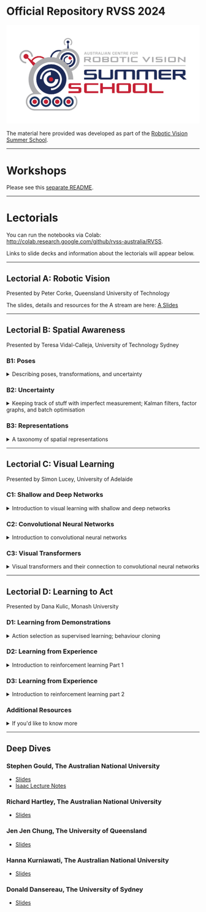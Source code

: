 # Official Repository RVSS 2024

![logo](Pics/RVSS-logo-col.med.jpg)

The material here provided was developed as part of the [Robotic Vision Summer School](https://www.rvss.org.au/).

---
# Workshops
Please see this [separate README](https://github.com/rvss-australia/RVSS_Need4Speed).

---
# Lectorials
You can run the notebooks via Colab: http://colab.research.google.com/github/rvss-australia/RVSS.

Links to slide decks and information about the lectorials will appear below.

---
## Lectorial A: Robotic Vision
Presented by Peter Corke, Queensland University of Technology

The slides, details and resources for the A stream are here: 
[A Slides](Robotic_Vision/README.md)

 
---
## Lectorial B: Spatial Awareness
Presented by Teresa Vidal-Calleja, University of Technology Sydney
 
### B1: Poses
<details>
<summary>Describing poses, transformations, and uncertainty</summary>

#### Slides:
[B1 Slides](Spatial_Awareness/Slides/RVSS2024-B1-TVC.pdf)

#### Coding Sessions:
* [Basic Geometry](https://colab.research.google.com/github/rvss-australia/RVSS/blob/main/Spatial_Awareness/Tutorial_B1_Basic_Geometry/Basic%20Geometry.ipynb)
* [Uncertainty](https://colab.research.google.com/github/rvss-australia/RVSS/blob/main/Spatial_Awareness/Tutorial_B1_Basic_Geometry/2_Uncertainty.ipynb)

</details>
 
### B2: Uncertainty
<details>
<summary>Keeping track of stuff with imperfect measurement; Kalman filters, factor graphs, and batch optimisation</summary>

#### Slides:
[B2 Slides](Spatial_Awareness/Slides/RVSS2024-B2-TVC.pdf)

#### Coding Sessions:
* [Motion Model](https://colab.research.google.com/github/rvss-australia/RVSS/blob/main/Spatial_Awareness/Tutorial_B2_Robot_Localisation/1_MotionModel.ipynb)
* [Kalman Filter 1D](https://colab.research.google.com/github/rvss-australia/RVSS/blob/main/Spatial_Awareness/Tutorial_B2_Robot_Localisation/3_KalmanFilter1D.ipynb)
* [Multivariate Gaussian](https://colab.research.google.com/github/rvss-australia/RVSS/blob/main/Spatial_Awareness/Tutorial_B2_Robot_Localisation/4_MultiVariateGaussian.ipynb)
* [EKF](https://colab.research.google.com/github/rvss-australia/RVSS/blob/main/Spatial_Awareness/Tutorial_B2_Robot_Localisation/5_EKF.ipynb)
* [SLAM](https://colab.research.google.com/github/rvss-australia/RVSS/blob/main/Spatial_Awareness/Tutorial_B2_Robot_Localisation/6_SLAM.ipynb)

</details>

### B3: Representations
<details>
<summary>A taxonomy of spatial representations</summary>

#### Slides:
[B3 Slides](coming soon)

</details>

---
## Lectorial C: Visual Learning
Presented by Simon Lucey, University of Adelaide

### C1: Shallow and Deep Networks
<details>
<summary>Introduction to visual learning with shallow and deep networks </summary>
 
#### Slides:
[C1 Slides](Visual_Learning/Slides/RVSS-C1-Lucey.pdf)

#### Coding Session:
* [Image classification with multi-layer perceptron](https://colab.research.google.com/github/rvss-australia/RVSS/blob/main/Visual_Learning/Session1/Classification_MLP_2021.ipynb#scrollTo=lvPV3WzCC6WL)

</details>

### C2: Convolutional Neural Networks
<details>
<summary>Introduction to convolutional neural networks</summary>

#### Slides:
[C2 Slides](Visual_Learning/Slides/RVSS-C2-Lucey.pdf)

#### Coding Session:
* [Image classification with Convolutional NN](https://colab.research.google.com/github/rvss-australia/RVSS/blob/main/Visual_Learning/Session2/LeNetClassificationExcercise_2021.ipynb)

</details>

### C3: Visual Transformers
<details>
<summary>Visual transformers and their connection to convolutional neural networks</summary>


#### Slides:
[C3 Slides](Visual_Learning/Slides/RVSS-C3-Lucey.pdf)

</details>


---
## Lectorial D: Learning to Act
Presented by Dana Kulic, Monash University

### D1: Learning from Demonstrations
<details>
<summary>Action selection as supervised learning; behaviour cloning</summary>

#### Slides:
* [D1 Slides](Reinforcement_Learning/Slides/Session1.pdf)

#### Coding Sessions:
* [Introduction to Reinforcement Learning](https://colab.research.google.com/github/rvss-australia/RVSS/blob/main/Reinforcement_Learning/LearningToAct.ipynb)

</details>

### D2: Learning from Experience
<details>
<summary>Introduction to reinforcement learning Part 1</summary>

#### Slides:
* [D2 Slides](Reinforcement_Learning/Slides/Session2.pdf)

#### Coding Sessions:
* [Introduction to Model-Free Reinforcement Learning](https://colab.research.google.com/github/rvss-australia/RVSS/blob/main/Reinforcement_Learning/LearningToAct-Session2.ipynb)
<!-- * [Deep RL - Replay Memory](https://colab.research.google.com/github/rvss-australia/RVSS/blob/main/Reinforcement_Learning/Session%202.2%20-%20DeepRL_ReplayMemory.ipynb)
* [Deep RL - Target Network](https://colab.research.google.com/github/rvss-australia/RVSS/blob/main/Reinforcement_Learning/Session%202.3%20-%20DeepRL_DQNTarget.ipynb) -->

</details>

### D3: Learning from Experience
<details>
<summary>Introduction to reinforcement learning part 2</summary>

#### Slides:
[D3 Slides](Reinforcement_Learning/Slides/Session3.pdf)

#### Coding Sessions:
* [Introduction to Model-Free Reinforcement Learning](https://colab.research.google.com/github/rvss-australia/RVSS/blob/main/Reinforcement_Learning/LTASession3-Part1.ipynb)
* [Basic Deep-Q Learning](https://colab.research.google.com/github/rvss-australia/RVSS/blob/main/Reinforcement_Learning/Session-3.2-DeepRL_BasicDQN.ipynb)
* [Target Deep-Q Learning](https://colab.research.google.com/github/rvss-australia/RVSS/blob/main/Reinforcement_Learning/Session-3.3-DeepRL_TargetDQN.ipynb)


</details>

### Additional Resources
<details>
<summary>If you'd like to know more</summary>

* David Silver's RL [Video Lectures](https://www.davidsilver.uk/teaching/) at UCL 
* Prof. Pascal Poupart's [Video Lectures](https://www.youtube.com/watch?v=KOF_BM-fNPE&t=4s&ab_channel=PascalPoupart) at University of Waterloo, Canada
* Sutton and Barton's [Introduction to Reinforcement Learning](https://www.andrew.cmu.edu/course/10-703/textbook/BartoSutton.pdf) book
* Sergey Levine's [Video Lectures](http://rail.eecs.berkeley.edu/deeprlcourse/) on deep reinforcement learning at UCBerkeley

</details>

---
## Deep Dives

### Stephen Gould, The Australian National University
* [Slides](DeepDives/StevenGould/slides.pdf)
* [Isaac Lecture Notes](DeepDives/StevenGould/isaac22-lecture-notes.pdf)

### Richard Hartley, The Australian National University
* [Slides](DeepDives/RichardHartley/Kioloa-2024-small.pdf)

### Jen Jen Chung, The University of Queensland
* [Slides](DeepDives/JenJenChung/RVSS_JJC.pdf)

### Hanna Kurniawati, The Australian National University
* [Slides](DeepDives/HannaKurniawati/RVSS24DeepDives-hannaKurniawati.pdf)

### Donald Dansereau, The University of Sydney
* [Slides](DeepDives/DonaldDansereau/RVSS2024_Light.pdf)
